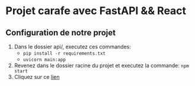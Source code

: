 # Projet carafe avec FastAPI && React

## Configuration de notre projet

1. Dans le dossier api/, executez ces commandes:
   - ```pip install -r requirements.txt```
   - ```uvicorn main:app```
2. Revenez dans le dossier racine du projet et executez la commande: ```npm start```
3. Cliquez sur ce [lien](http://localhost:3000)
